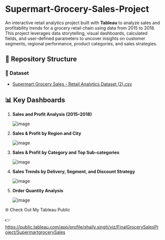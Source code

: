 # Supermart-Grocery-Sales-Project
An interactive retail analytics project built with **Tableau** to analyze sales and profitability trends for a grocery retail chain using data from 2015 to 2018. This project leverages data storytelling, visual dashboards, calculated fields, and user-defined parameters to uncover insights on customer segments, regional performance, product categories, and sales strategies.
## 📁 Repository Structure
### 📂 Dataset
- [Supermart Grocery Sales - Retail Analytics Dataset (2).csv](https://github.com/Samplergithub769/Supermart-Grocery-Sales-Project/blob/main/Supermart%20Grocery%20Sales%20-%20Retail%20Analytics%20Dataset%20(2).csv)
## 📊 Key Dashboards
1. **Sales and Profit Analysis (2015–2018)**
   
   ![image](https://github.com/user-attachments/assets/709ec855-4bea-4694-b3b3-93ba63147b29)
2. **Sales & Profit by Region and City**
   
   ![image](https://github.com/user-attachments/assets/4d294b07-197e-4c72-9277-39de2d8b1314)
3. **Sales & Profit by Category and Top Sub-categories**
   
   ![image](https://github.com/user-attachments/assets/5bdb8399-cd49-4e96-a793-8613687aa8a7)
4. **Sales Trends by Delivery, Segment, and Discount Strategy**

   ![image](https://github.com/user-attachments/assets/1711179a-7346-474c-8ac8-d2549a7e152b)
6. **Order Quantity Analysis**
   
   ![image](https://github.com/user-attachments/assets/e5cdc93b-ec83-4e16-ac80-311dc3e680c5)
   
🌐 Check Out My Tableau Public

👉 https://public.tableau.com/app/profile/shaily.singh/viz/FinalGrocerySalesProject/SupermartgrocerySales





